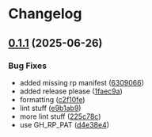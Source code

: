 # Changelog

## [0.1.1](https://github.com/MeKo-Christian/mail-reflector/compare/v0.1.0...v0.1.1) (2025-06-26)


### Bug Fixes

* added missing rp manifest ([6309066](https://github.com/MeKo-Christian/mail-reflector/commit/6309066e6946ba83620a5c58000e77821f295b05))
* added release please ([1faec9a](https://github.com/MeKo-Christian/mail-reflector/commit/1faec9a22ece779ec8c4d8adda225074980311f4))
* formatting ([c2f10fe](https://github.com/MeKo-Christian/mail-reflector/commit/c2f10fec4f4af32ea659d43e0d6e4843f2f37019))
* lint stuff ([e9b1ab9](https://github.com/MeKo-Christian/mail-reflector/commit/e9b1ab92b40eed049b1c75be30af3fb5fdee1f4d))
* more lint stuff ([225c78c](https://github.com/MeKo-Christian/mail-reflector/commit/225c78c5a721d4083ab41756ea3f077f5c2cc8f3))
* use GH_RP_PAT ([d4e38e4](https://github.com/MeKo-Christian/mail-reflector/commit/d4e38e4016de5f00d785a70dd3a42899ba70d994))
